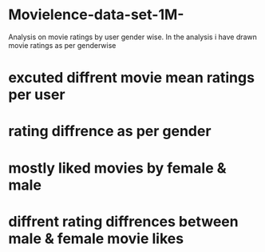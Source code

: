 # Movielence-data-set-1M-
Analysis on movie ratings by user gender wise.
In the analysis i have drawn movie ratings as per genderwise 
  # excuted diffrent movie mean ratings per user
  # rating diffrence as per gender 
  # mostly liked movies by female & male
  # diffrent rating diffrences between male & female movie likes
